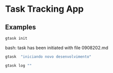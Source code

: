# Task Tracking App

## Examples

``` bash
gtask init
```

bash: task has been initiated with file 0908202.md

``` bash
gtask  "iniciando novo desenvolvimento"
```

``` bash
gtask log ""
``` 